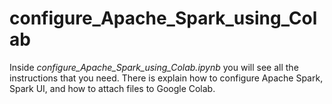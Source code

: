 # configure_Apache_Spark_using_Colab
Inside _configure_Apache_Spark_using_Colab.ipynb_ you will see all the instructions that you need.
There is explain how to configure Apache Spark, Spark UI, and how to attach files to Google Colab.
